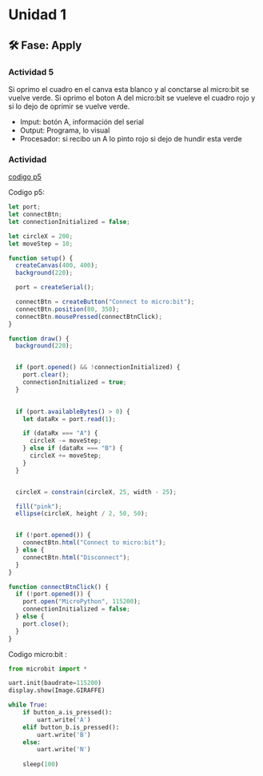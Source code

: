 # Unidad 1

## 🛠 Fase: Apply

### Actividad 5  
Si oprimo el cuadro en el canva esta blanco y al conctarse al micro:bit se vuelve verde. Si oprimo el boton A del micro:bit se vueleve el cuadro rojo y si lo dejo de oprimir se vuelve verde.  

- Imput: botón A, información del serial
- Output: Programa, lo visual
- Procesador:  si recibo un A lo pinto rojo si dejo de hundir esta verde

### Actividad 
[codigo p5](https://editor.p5js.org/mafora12/sketches/lXU1OAV6-)  

Codigo p5:  

```javascript
let port;
let connectBtn;
let connectionInitialized = false;

let circleX = 200; 
let moveStep = 10; 

function setup() {
  createCanvas(400, 400);
  background(220);

  port = createSerial();

  connectBtn = createButton("Connect to micro:bit");
  connectBtn.position(80, 350);
  connectBtn.mousePressed(connectBtnClick);
}

function draw() {
  background(220);


  if (port.opened() && !connectionInitialized) {
    port.clear();
    connectionInitialized = true;
  }

  
  if (port.availableBytes() > 0) {
    let dataRx = port.read(1); 

    if (dataRx === "A") {
      circleX -= moveStep;
    } else if (dataRx === "B") {
      circleX += moveStep;
    }
  }


  circleX = constrain(circleX, 25, width - 25);

  fill("pink");
  ellipse(circleX, height / 2, 50, 50);


  if (!port.opened()) {
    connectBtn.html("Connect to micro:bit");
  } else {
    connectBtn.html("Disconnect");
  }
}

function connectBtnClick() {
  if (!port.opened()) {
    port.open("MicroPython", 115200);
    connectionInitialized = false;
  } else {
    port.close();
  }
}

```

Codigo micro:bit :  
```py
from microbit import *

uart.init(baudrate=115200)
display.show(Image.GIRAFFE)

while True:
    if button_a.is_pressed():
        uart.write('A')
    elif button_b.is_pressed():
        uart.write('B')
    else:
        uart.write('N')
    
    sleep(100)
```
